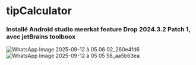 # tipCalculator

###  Installé Android studio meerkat feature Drop 2024.3.2 Patch 1, avec jetBrains toolboox 


![WhatsApp Image 2025-09-12 à 05 06 02_260e4fd6](https://github.com/user-attachments/assets/ceb75826-45c2-4ed3-91fb-0a8c2e44795d)
![WhatsApp Image 2025-09-12 à 05 05 58_aa5b63ea](https://github.com/user-attachments/assets/d41c1452-0948-4183-96db-972d5c714a1d)
